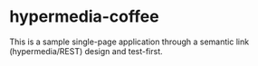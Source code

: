 hypermedia-coffee
=================

This is a sample single-page application through a semantic link (hypermedia/REST) design and test-first.
